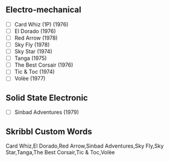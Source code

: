 ## Electro-mechanical
- [ ] Card Whiz (1P) (1976)
- [ ] El Dorado (1976)
- [ ] Red Arrow (1978)
- [ ] Sky Fly (1978)
- [ ] Sky Star (1974)
- [ ] Tanga (1975)
- [ ] The Best Corsair (1976)
- [ ] Tic & Toc (1974)
- [ ] Volèe (1977)
## Solid State Electronic
- [ ] Sinbad Adventures (1979)
## Skribbl Custom Words
Card Whiz,El Dorado,Red Arrow,Sinbad Adventures,Sky Fly,Sky Star,Tanga,The Best Corsair,Tic & Toc,Volèe